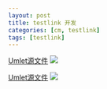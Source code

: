 ```yaml
---
layout: post
title: testlink 开发
categories: [cm, testlink]
tags: [testlink]
---
```


[Umlet源文件](testlink.uxf)
![](testlink.png)

[Umlet源文件](redmine_testlink.uxf)
![](redmine_testlink.png)








